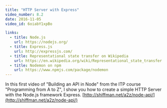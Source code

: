 ```yaml
---
title: "HTTP Server with Express"
video_number: 8.2
date: 2016-11-05
video_id: 6oiabY1xpBo

links:
  - title: Node.js
    url: https://nodejs.org/
  - title: Express.js
    url: http://expressjs.com/
  - title: Representational state transfer on Wikipedia
    url: https://en.wikipedia.org/wiki/Representational_state_transfer
  - title: Nodemon on npm
    url: https://www.npmjs.com/package/nodemon
---
```


In this first video of "Building an API in Node" from the ITP course "Programming from A to Z", I show you how to create a simple HTTP Server with the Node.js framework Express. [http://shiffman.net/a2z/node-api/](http://shiffman.net/a2z/node-api/)
